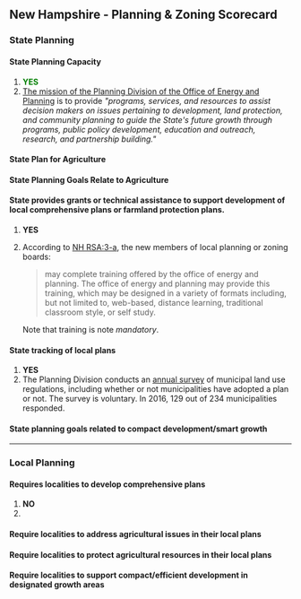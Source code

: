 ## New Hampshire - Planning & Zoning Scorecard

### State Planning

#### State Planning Capacity

1.  <span style="color:green">**YES**</span>
2. [The mission of the Planning Division of the Office of Energy and Planning](https://www.nh.gov/oep/planning/index.htm) is to provide *"programs, services, and resources to assist decision makers on issues pertaining to development, land protection, and community planning to guide the State's future growth through programs, public policy development, education and outreach, research, and partnership building."*


####  State Plan for Agriculture

#### State Planning Goals Relate to Agriculture

#### State provides grants or technical assistance to support development of local comprehensive plans or farmland protection plans.

1. **YES**
2.  According to [NH RSA:3-a](http://www.gencourt.state.nh.us/rsa/html/LXIV/673/673-3-a.htm), the new members of local planning or zoning boards:

    >may complete training offered by the office of energy and planning. The office of energy and planning may provide this training, which may be designed in a variety of formats including, but not limited to, web-based, distance learning, traditional classroom style, or self study.

    Note that training is note *mandatory*.



#### State tracking of local plans

1. **YES**
2. The Planning Division conducts an [annual survey](https://www.nh.gov/oep/planning/services/mrpa/land-use-survey.htm) of municipal land use regulations, including whether or not municipalities have adopted a plan or not. The survey is voluntary. In 2016, 129 out of 234 municipalities responded.

#### State planning goals related to compact development/smart growth

---

### Local Planning

#### Requires localities to develop comprehensive plans
1. **NO**
2.



#### Require localities to address agricultural issues in their local plans


#### Require localities to protect agricultural resources in their local plans


#### Require localities to support compact/efficient development in designated growth areas
